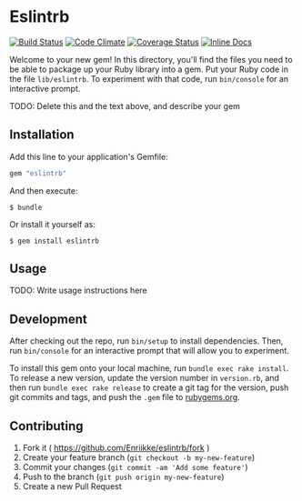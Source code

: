 # Eslintrb

[![Build Status](https://img.shields.io/travis/Enriikke/eslintrb.svg)][travis]
[![Code Climate](https://img.shields.io/codeclimate/github/Enriikke/eslintrb.svg)][codeclimate]
[![Coverage Status](https://img.shields.io/coveralls/Enriikke/eslintrb.svg)][coveralls]
[![Inline Docs](http://inch-ci.org/github/Enriikke/eslintrb.svg?style=shields)][inchdocs]

[travis]: https://travis-ci.org/Enriikke/eslintrb
[codeclimate]: https://codeclimate.com/Enriikke/eslintrb
[coveralls]: https://coveralls.io/r/Enriikke/eslintrb
[inchdocs]: http://inch-ci.org/github/Enriikke/eslintrb

Welcome to your new gem! In this directory, you'll find the files you need to be able to package up your Ruby library into a gem. Put your Ruby code in the file `lib/eslintrb`. To experiment with that code, run `bin/console` for an interactive prompt.

TODO: Delete this and the text above, and describe your gem

## Installation

Add this line to your application's Gemfile:

```ruby
gem "eslintrb"
```

And then execute:

    $ bundle

Or install it yourself as:

    $ gem install eslintrb

## Usage

TODO: Write usage instructions here

## Development

After checking out the repo, run `bin/setup` to install dependencies. Then, run `bin/console` for an interactive prompt that will allow you to experiment.

To install this gem onto your local machine, run `bundle exec rake install`. To release a new version, update the version number in `version.rb`, and then run `bundle exec rake release` to create a git tag for the version, push git commits and tags, and push the `.gem` file to [rubygems.org](https://rubygems.org).

## Contributing

1. Fork it ( https://github.com/Enriikke/eslintrb/fork )
2. Create your feature branch (`git checkout -b my-new-feature`)
3. Commit your changes (`git commit -am 'Add some feature'`)
4. Push to the branch (`git push origin my-new-feature`)
5. Create a new Pull Request
